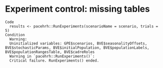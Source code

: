 # Experiment control: missing tables

    Code
      results <- pacehrh::RunExperiments(scenarioName = scenario, trials = 5)
    Condition
      Warning:
      Uninitialized variables: GPE$scenarios, BVE$seasonalityOffsets, BVE$stochasticParams, BVE$initialPopulation, BVE$populationLabels, BVE$populationRangesTable, BVE$cadreRoles
      Warning in `pacehrh::RunExperiments()`:
      Critical failure. RunExperiments() ended.

